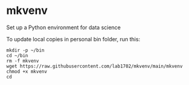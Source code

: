 # mkvenv
Set up a Python environment for data science

To update local copies in personal bin folder, run this:

    mkdir -p ~/bin
    cd ~/bin
    rm -f mkvenv
    wget https://raw.githubusercontent.com/lab1702/mkvenv/main/mkvenv
    chmod +x mkvenv
    cd
